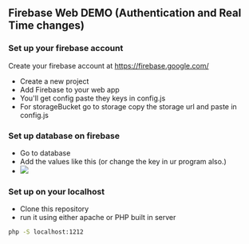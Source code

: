 ## Firebase Web DEMO (Authentication and Real Time changes)

### Set up your firebase account
Create your firebase account at <a href="https://firebase.google.com/">https://firebase.google.com/</a>
- Create a new project
- Add Firebase to your web app
- You'll get config paste they keys in config.js
- For storageBucket go to storage copy the storage url and paste in config.js


### Set up database on firebase
- Go to database
- Add the values like this (or change the key in ur program also.)
- <img src="http://image.prntscr.com/image/9956b335bfa345f2becb5fb80ec0b0d4.png">

### Set up on your localhost
- Clone this repository
- run it using either apache or PHP built in server
```bash
php -S localhost:1212
```